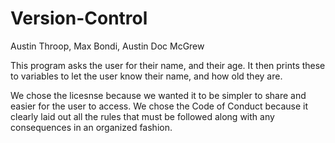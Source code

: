 # Version-Control
Austin Throop, Max Bondi, Austin Doc McGrew

This program asks the user for their name, and their age. It then prints these to variables to let the user know their name, and how old they are.

We chose the licesnse because we wanted it to be simpler to share and easier for the user to access. We chose the Code of Conduct because it clearly laid out all the rules that must be followed along with any consequences in an organized fashion.
